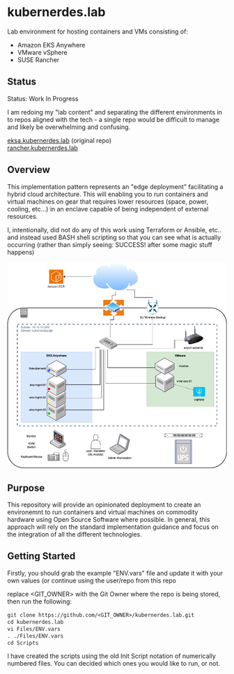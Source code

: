 # kubernerdes.lab

Lab environment for hosting containers and VMs consisting of:
* Amazon EKS Anywhere 
* VMware vSphere 
* SUSE Rancher

## Status
Status:  Work In Progress

I am redoing my "lab content" and separating the different environments in to repos aligned with the tech - a single repo would be difficult to manage and likely be overwhelming and confusing.

[eksa.kubernerdes.lab](https://github.com/cloudxabide/eksa.kubernerdes.lab) (original repo)  
[rancher.kubernerdes.lab](https://github.com/cloudxabide/rancher.kubernerdes.lab) 


## Overview
This implementation pattern represents an "edge deployment" facilitating a hybrid cloud architecture.  This will enabling you to run containers and virtual machines on gear that requires lower resources (space, power, cooling, etc...) in an enclave capable of being independent of external resources.

I, intentionally, did not do any of this work using Terraform or Ansible, etc.. and instead used BASH shell scripting so that you can see what is actually occurring (rather than simply seeing: SUCCESS! after some magic stuff happens)

![Environment Overview](Images/APG-EKS-Anywhere-enclave.drawio.png)

## Purpose 
This repository will provide an opinionated deployment to create an environemnt to run containers and virtual machines on commodity hardware using Open Source Software where possible.  In general, this approach will rely on the standard implementation guidance and focus on the integration of all the different technologies.


## Getting Started

Firstly, you should grab the example "ENV.vars" file and update it with your own values (or continue using the user/repo from this repo

replace <GIT_OWNER> with the Git Owner where the repo is being stored, then run the following:
```
git clone https://github.com/<GIT_OWNER>/kubernerdes.lab.git
cd kubernerdes.lab
vi Files/ENV.vars
. ./Files/ENV.vars
cd Scripts
```

I have created the scripts using the old Init Script notation of numerically numbered files.  You can decided which ones you would like to run, or not.


